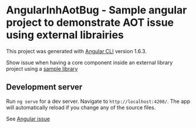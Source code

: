 # AngularInhAotBug - Sample angular project to demonstrate AOT issue using external librairies

This project was generated with [Angular CLI](https://github.com/angular/angular-cli) version 1.6.3.

Show issue when having a core component inside an external library project using a [sample library](https://github.com/instriker/bug-angular-aot-lib-1)

## Development server

Run `ng serve` for a dev server. Navigate to `http://localhost:4200/`. The app will automatically reload if you change any of the source files.


See [Angular issue](https://github.com/angular/angular/issues/22825)